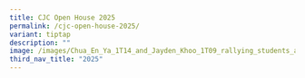 ```yaml
---
title: CJC Open House 2025
permalink: /cjc-open-house-2025/
variant: tiptap
description: ""
image: /images/Chua_En_Ya_1T14_and_Jayden_Khoo_1T09_rallying_students_at_Piazza.jpg
third_nav_title: "2025"
---
```

